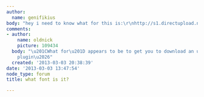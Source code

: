 ```yaml
---
author:
  name: genifikius
body: "hey i need to know what for this is:\r\nhttp://s1.directupload.net/file/d/3183/4ubmwkh8_jpg.htm"
comments:
- author:
    name: oldnick
    picture: 109434
  body: "\u201CWhat for\u201D appears to be to get you to download an unidentified
    plugin\u2026"
  created: '2013-03-03 20:38:39'
date: '2013-03-03 13:47:54'
node_type: forum
title: what font is it?

---
```

